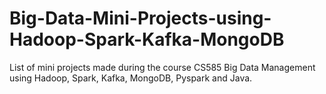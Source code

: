 # Big-Data-Mini-Projects-using-Hadoop-Spark-Kafka-MongoDB

List of mini projects made during the course CS585 Big Data Management using Hadoop, Spark, Kafka, MongoDB, Pyspark and Java.

